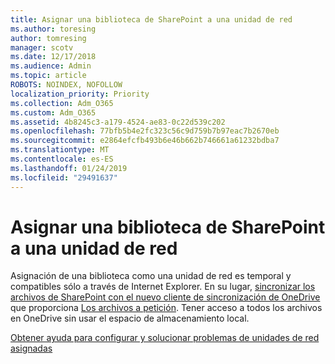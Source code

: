 ```yaml
---
title: Asignar una biblioteca de SharePoint a una unidad de red
ms.author: toresing
author: tomresing
manager: scotv
ms.date: 12/17/2018
ms.audience: Admin
ms.topic: article
ROBOTS: NOINDEX, NOFOLLOW
localization_priority: Priority
ms.collection: Adm_O365
ms.custom: Adm_O365
ms.assetid: 4b8245c3-a179-4524-ae83-0c22d539c202
ms.openlocfilehash: 77bfb5b4e2fc323c56c9d759b7b97eac7b2670eb
ms.sourcegitcommit: e2864efcfb493b6e46b662b746661a61232bdba7
ms.translationtype: MT
ms.contentlocale: es-ES
ms.lasthandoff: 01/24/2019
ms.locfileid: "29491637"
---
```

# <a name="map-a-sharepoint-library-to-a-network-drive"></a>Asignar una biblioteca de SharePoint a una unidad de red

Asignación de una biblioteca como una unidad de red es temporal y compatibles sólo a través de Internet Explorer. En su lugar, [sincronizar los archivos de SharePoint con el nuevo cliente de sincronización de OneDrive](https://support.office.com/article/6de9ede8-5b6e-4503-80b2-6190f3354a88.aspx) que proporciona [Los archivos a petición](https://support.office.com/article/0e6860d3-d9f3-4971-b321-7092438fb38e.aspx). Tener acceso a todos los archivos en OneDrive sin usar el espacio de almacenamiento local.
  
[Obtener ayuda para configurar y solucionar problemas de unidades de red asignadas](https://go.microsoft.com/fwlink/?linkid=872946)
  

